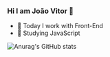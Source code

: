 ### Hi I am João Vitor  👋

- 🔭 Today I work with Front-End
- 🌱 Studying JavaScript

![Anurag's GitHub stats](https://github-readme-stats.vercel.app/api?username=anuraghazra&hide=contribs,prs)
